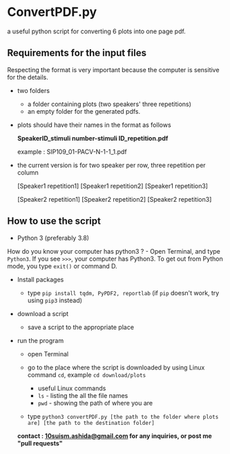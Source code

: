 # ConvertPDF.py
a useful python script for converting 6 plots into one page pdf.

## Requirements for the input files
Respecting the format is very important because the computer is sensitive for the details.

- two folders
  - a folder containing plots (two speakers' three repetitions)
  - an empty folder for the generated pdfs.
  
- plots should have their names in the format as follows
  
  **SpeakerID_stimuli number-stimuli ID_repetition.pdf**
  
  example : SIP109_01-PACV-N-1-1_1.pdf
  
- the current version is for two speaker per row, three repetition per column

  [Speaker1 repetition1] [Speaker1 repetition2] [Speaker1 repetition3]
  
  [Speaker2 repetition1] [Speaker2 repetition2] [Speaker2 repetition3]
  


## How to use the script

- Python 3 (preferably 3.8)

How do you know your computer has python3 ? - Open Terminal, and type `Python3`. If you see `>>>`, your computer has Python3. To get out from Python mode, you type `exit()` or command D.

- Install packages 
  - type `pip install tqdm, PyPDF2, reportlab` (if `pip` doesn't work, try using `pip3` instead)
  

- download a script
  - save a script to the appropriate place 
  
- run the program
  - open Terminal
  - go to the place where the script is downloaded by using Linux command `cd`, example `cd download/plots`
    - useful Linux commands
    - `ls` - listing the all the file names
    - `pwd` - showing the path of where you are
    
  - type `python3 convertPDF.py [the path to the folder where plots are] [the path to the destination folder]`
  
  
  **contact : 10suism.ashida@gmail.com for any inquiries, or post me "pull requests"**
  
 
